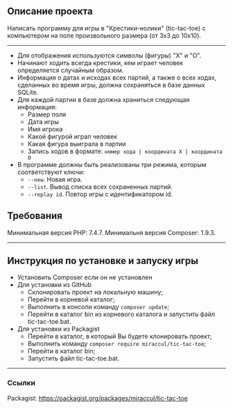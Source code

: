 ## Описание проекта

Написать программу для игры в "Крестики-нолики" (tic-tac-toe) с компьютером на поле произвольного размера (от 3x3 до 10x10).

* * *

* Для отображения используются символы (фигуры) "X" и "O".
* Начинают ходить всегда крестики, кем играет человек определяется случайным образом. 
* Информация о датах и исходах всех партий, а также о всех ходах, сделанных во время игры, должна сохраняться в базе данных SQLite.
* Для каждой партии в базе должна храниться следующая информация:
    * Размер поля
    * Дата игры
    * Имя игрока
    * Какой фигурой играл человек
    * Какая фигура выиграла в партии
    * Запись ходов в формате: 
      `номер хода | координата X | координата O`
* В программе должны быть реализованы три режима, которым соответствуют ключи:
    * `--new`. Новая игра.
    * `--list`. Вывод списка всех сохраненных партий.
    * `--replay id`. Повтор игры с идентификатором id.

## Требования

Минимальная версия PHP: 7.4.7.
Минимальня верcия Composer: 1.9.3.

* * *
## Инструкция по установке и запуску игры

* Установить Composer если он не установлен
* Для установки из GitHub
    * Склонировать проект на локальную машину;
    * Перейти в корневой каталог;
    * Выполнить в консоли команду `composer update`;
    * Перейти в каталог bin из корневого каталога и запустить файл tic-tac-toe.bat.
* Для установки из Packagist
    * Перейти в каталог, в который Вы будете клонировать проект;
    * Выполнить команду `composer require miraccul/tic-tac-toe`;
    * Перейти в каталог bin;
    * Запустить файл tic-tac-toe.bat.

* * *

### Ссылки
Packagist: https://packagist.org/packages/miraccul/tic-tac-toe
